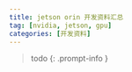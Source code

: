 ```yaml
---
title: jetson orin 开发资料汇总
tag: [nvidia, jetson, gpu]
categories: [开发资料]
---
```


> todo
{: .prompt-info }